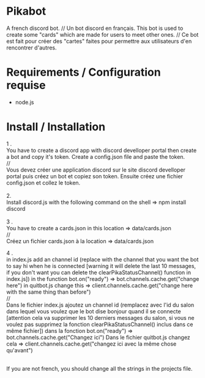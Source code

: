 # Pikabot
A french discord bot. // Un bot discord en français.
This bot is used to create some "cards" which are made for users to meet other ones.
//
Ce bot est fait pour créer des "cartes" faites pour permettre aux utilisateurs d'en rencontrer d'autres.

# Requirements / Configuration requise
- node.js 
# Install / Installation
1 . <br/> You have to create a discord app with discord develloper portal then create a bot and copy it's token. Create a config.json file and paste the token. <br/>
// <br/>
Vous devez créer une application discord sur le site discord develloper portal puis créez un bot et copiez son token. Ensuite créez une fichier config.json et collez le token.
<br/> <br/>
2. <br/> Install discord.js with the following command on the shell => npm install discord 
<br/> <br/>
3 . <br/> You have to create a cards.json in this location => data/cards.json <br/>
// <br/>
Créez un fichier cards.json à la location => data/cards.json <br/>

4 . <br/> in index.js add an channel id (replace with the channel that you want the bot to say hi when he is connected [warning it will delete the last 10 messages, if you don't want you can delete the clearPikaStatusChannel() function in index.js]) in the function bot.on("ready") => bot.channels.cache.get("change here")
in quitbot.js change this => client.channels.cache.get("change here with the same thing than before") <br/>
// <br/> 
Dans le fichier index.js ajoutez un channel id (remplacez avec l'id du salon dans lequel vous voulez que le bot dise bonjour quand il se connecte [attention cela va supprimer les 10 derniers messages du salon, si vous ne voulez pas supprimez la fonction clearPikaStatusChannel() inclus dans ce même fichier]) dans la fonction bot.on("ready") => bot.channels.cache.get("Changez ici")
Dans le fichier quitbot.js changez cela => client.channels.cache.get("changez ici avec la même chose qu'avant") <br/> <br/>

If you are not french, you should change all the strings in the projects file.
